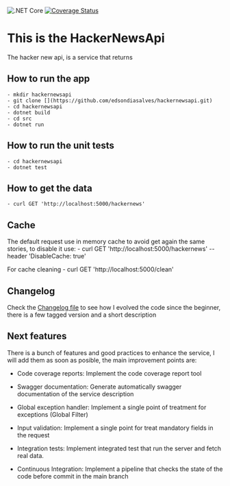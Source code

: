 ![.NET Core](https://github.com/edsondiasalves/hackernewsapi/workflows/.NET%20Core/badge.svg?branch=master)
[![Coverage Status](https://coveralls.io/repos/github/edsondiasalves/hackernewsapi/badge.svg)](https://coveralls.io/github/edsondiasalves/hackernewsapi)

# This is the HackerNewsApi

The hacker new api, is a service that returns


## How to run the app
    - mkdir hackernewsapi
    - git clone [](https://github.com/edsondiasalves/hackernewsapi.git)
    - cd hackernewsapi
    - dotnet build
    - cd src
    - dotnet run 

## How to run the unit tests
    - cd hackernewsapi
    - dotnet test

## How to get the data
    - curl GET 'http://localhost:5000/hackernews'

## Cache
The default request use in memory cache to avoid get again the same stories, to disable it use:
    - curl GET 'http://localhost:5000/hackernews' --header 'DisableCache: true'

For cache cleaning
    - curl GET 'http://localhost:5000/clean'

## Changelog

Check the [Changelog file](/CHANGELOG.md) to see how I evolved the code since the beginner, there is a few tagged version and a short description
## Next features

There is a bunch of features and good practices to enhance the service, I will add them as soon as posible, the main improvement points are:

 - Code coverage reports: Implement the code coverage report tool

 - Swagger documentation: Generate automatically swagger documentation of the service description

 - Global exception handler: Implement a single point of treatment for exceptions (Global Filter)

 - Input validation: Implement a single point for treat mandatory fields in the request

 - Integration tests: Implement integrated test that run the server and fetch real data.

 - Continuous Integration: Implement a pipeline that checks the state of the code before commit in the main branch